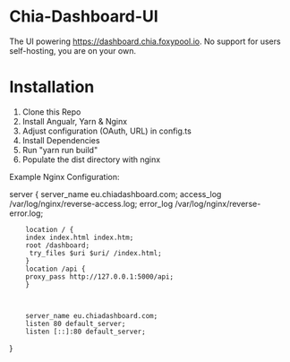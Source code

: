 Chia-Dashboard-UI
======

The UI powering https://dashboard.chia.foxypool.io. No support for users self-hosting, you are on your own.

Installation
======

1) Clone this Repo
2) Install Angualr, Yarn & Nginx
3) Adjust configuration (OAuth, URL) in config.ts
4) Install Dependencies
5) Run "yarn run build"
6) Populate the dist directory with nginx

Example Nginx Configuration:

server {
        server_name eu.chiadashboard.com;
        access_log /var/log/nginx/reverse-access.log;
        error_log /var/log/nginx/reverse-error.log;

        location / {
        index index.html index.htm;
        root /dashboard;
         try_files $uri $uri/ /index.html;
		}
		location /api {
        proxy_pass http://127.0.0.1:5000/api;
		}



        server_name eu.chiadashboard.com;
        listen 80 default_server;
        listen [::]:80 default_server;
        
    
}

